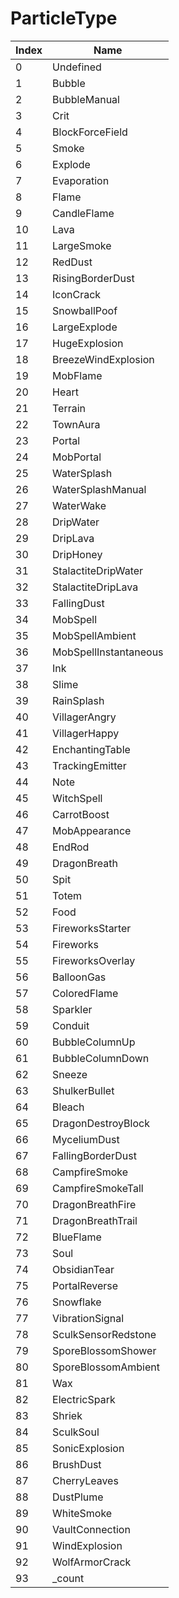 # ParticleType

Index | Name
--- | ---
0 | Undefined
1 | Bubble
2 | BubbleManual
3 | Crit
4 | BlockForceField
5 | Smoke
6 | Explode
7 | Evaporation
8 | Flame
9 | CandleFlame
10 | Lava
11 | LargeSmoke
12 | RedDust
13 | RisingBorderDust
14 | IconCrack
15 | SnowballPoof
16 | LargeExplode
17 | HugeExplosion
18 | BreezeWindExplosion
19 | MobFlame
20 | Heart
21 | Terrain
22 | TownAura
23 | Portal
24 | MobPortal
25 | WaterSplash
26 | WaterSplashManual
27 | WaterWake
28 | DripWater
29 | DripLava
30 | DripHoney
31 | StalactiteDripWater
32 | StalactiteDripLava
33 | FallingDust
34 | MobSpell
35 | MobSpellAmbient
36 | MobSpellInstantaneous
37 | Ink
38 | Slime
39 | RainSplash
40 | VillagerAngry
41 | VillagerHappy
42 | EnchantingTable
43 | TrackingEmitter
44 | Note
45 | WitchSpell
46 | CarrotBoost
47 | MobAppearance
48 | EndRod
49 | DragonBreath
50 | Spit
51 | Totem
52 | Food
53 | FireworksStarter
54 | Fireworks
55 | FireworksOverlay
56 | BalloonGas
57 | ColoredFlame
58 | Sparkler
59 | Conduit
60 | BubbleColumnUp
61 | BubbleColumnDown
62 | Sneeze
63 | ShulkerBullet
64 | Bleach
65 | DragonDestroyBlock
66 | MyceliumDust
67 | FallingBorderDust
68 | CampfireSmoke
69 | CampfireSmokeTall
70 | DragonBreathFire
71 | DragonBreathTrail
72 | BlueFlame
73 | Soul
74 | ObsidianTear
75 | PortalReverse
76 | Snowflake
77 | VibrationSignal
78 | SculkSensorRedstone
79 | SporeBlossomShower
80 | SporeBlossomAmbient
81 | Wax
82 | ElectricSpark
83 | Shriek
84 | SculkSoul
85 | SonicExplosion
86 | BrushDust
87 | CherryLeaves
88 | DustPlume
89 | WhiteSmoke
90 | VaultConnection
91 | WindExplosion
92 | WolfArmorCrack
93 | _count